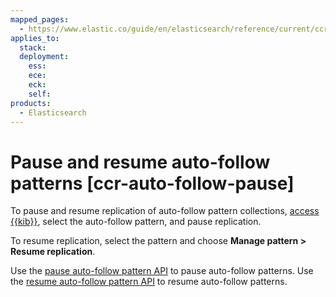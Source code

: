 ```yaml
---
mapped_pages:
  - https://www.elastic.co/guide/en/elasticsearch/reference/current/ccr-auto-follow-pause.html
applies_to:
  stack:
  deployment:
    ess:
    ece:
    eck:
    self:
products:
  - Elasticsearch
---
```


# Pause and resume auto-follow patterns [ccr-auto-follow-pause]

To pause and resume replication of auto-follow pattern collections, [access {{kib}}](manage-auto-follow-patterns.md#ccr-access-ccr-auto-follow), select the auto-follow pattern, and pause replication.

To resume replication, select the pattern and choose **Manage pattern > Resume replication**.

Use the [pause auto-follow pattern API](https://www.elastic.co/docs/api/doc/elasticsearch/operation/operation-ccr-pause-auto-follow-pattern) to pause auto-follow patterns. Use the [resume auto-follow pattern API](https://www.elastic.co/docs/api/doc/elasticsearch/operation/operation-ccr-resume-auto-follow-pattern) to resume auto-follow patterns.

